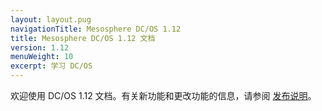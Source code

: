 ```yaml
---
layout: layout.pug
navigationTitle: Mesosphere DC/OS 1.12
title: Mesosphere DC/OS 1.12 文档
version: 1.12
menuWeight: 10
excerpt: 学习 DC/OS
---
```


欢迎使用 DC/OS 1.12 文档。有关新功能和更改功能的信息，请参阅 [发布说明](/cn/1.12/release-notes/)。
